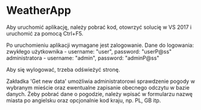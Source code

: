 # WeatherApp

Aby uruchomić aplikację, należy pobrać kod, otowrzyć solucię w VS 2017 i uruchomić za pomocą Ctrl+F5.

Po uruchomieniu aplikacji wymagane jest zalogowanie. Dane do logowania:
zwykłego użytkownika - username: "user", password: "userP@ss"
administratora - username: "admin", password: "adminP@ss"

Aby się wylogować, trzeba odświeżyć stronę.

Zakładka 'Get new data' umożliwia administratorowi sprawdzenie pogody w wybranym mieście oraz ewentualne zapisanie obecnego odczytu w bazie danych. Żeby pobrać dane o pogodzie, należy wpisać w formularzu nazwę miasta po angielsku oraz opcjonalnie kod kraju, np. PL, GB itp.
